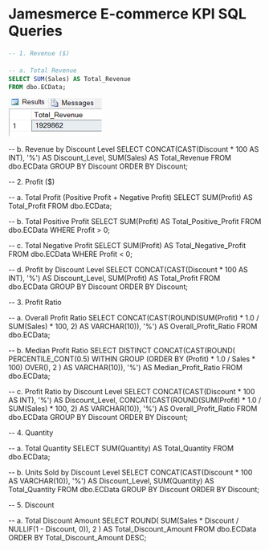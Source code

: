 # Jamesmerce E-commerce KPI SQL Queries

```sql
-- 1. Revenue ($)

-- a. Total Revenue
SELECT SUM(Sales) AS Total_Revenue
FROM dbo.ECData;
``` 
![](https://github.com/jameshoangvu/james_data_portfolio/blob/main/Project_01_Jamesmerce_KPI_Analytics/sql/KPI_result_images/Total_Revenue.png?raw=true)

-- b. Revenue by Discount Level
SELECT CONCAT(CAST(Discount * 100 AS INT), '%') AS Discount_Level, 
       SUM(Sales) AS Total_Revenue
FROM dbo.ECData
GROUP BY Discount
ORDER BY Discount;


-- 2. Profit ($)

-- a. Total Profit (Positive Profit + Negative Profit)
SELECT SUM(Profit) AS Total_Profit
FROM dbo.ECData;

-- b. Total Positive Profit
SELECT SUM(Profit) AS Total_Positive_Profit
FROM dbo.ECData
WHERE Profit > 0;

-- c. Total Negative Profit
SELECT SUM(Profit) AS Total_Negative_Profit
FROM dbo.ECData
WHERE Profit < 0;

-- d. Profit by Discount Level
SELECT CONCAT(CAST(Discount * 100 AS INT), '%') AS Discount_Level,
       SUM(Profit) AS Total_Profit
FROM dbo.ECData
GROUP BY Discount
ORDER BY Discount;


-- 3. Profit Ratio

-- a. Overall Profit Ratio
SELECT CONCAT(CAST(ROUND(SUM(Profit) * 1.0 / SUM(Sales) * 100, 2) AS VARCHAR(10)), '%') 
       AS Overall_Profit_Ratio
FROM dbo.ECData;

-- b. Median Profit Ratio
SELECT DISTINCT CONCAT(CAST(ROUND(
       PERCENTILE_CONT(0.5) WITHIN GROUP (ORDER BY (Profit) * 1.0 / Sales * 100) OVER(), 2
       ) AS VARCHAR(10)), '%') AS Median_Profit_Ratio
FROM dbo.ECData;

-- c. Profit Ratio by Discount Level
SELECT CONCAT(CAST(Discount * 100 AS INT), '%') AS Discount_Level,
       CONCAT(CAST(ROUND(SUM(Profit) * 1.0 / SUM(Sales) * 100, 2) AS VARCHAR(10)), '%') 
       AS Overall_Profit_Ratio
FROM dbo.ECData
GROUP BY Discount
ORDER BY Discount;


-- 4. Quantity

-- a. Total Quantity
SELECT SUM(Quantity) AS Total_Quantity
FROM dbo.ECData;

-- b. Units Sold by Discount Level
SELECT CONCAT(CAST(Discount * 100 AS VARCHAR(10)), '%') AS Discount_Level, 
       SUM(Quantity) AS Total_Quantity
FROM dbo.ECData
GROUP BY Discount
ORDER BY Discount;


-- 5. Discount

-- a. Total Discount Amount
SELECT ROUND(
       SUM(Sales * Discount / NULLIF(1 - Discount, 0)), 
       2
) AS Total_Discount_Amount
FROM dbo.ECData
ORDER BY Total_Discount_Amount DESC;
